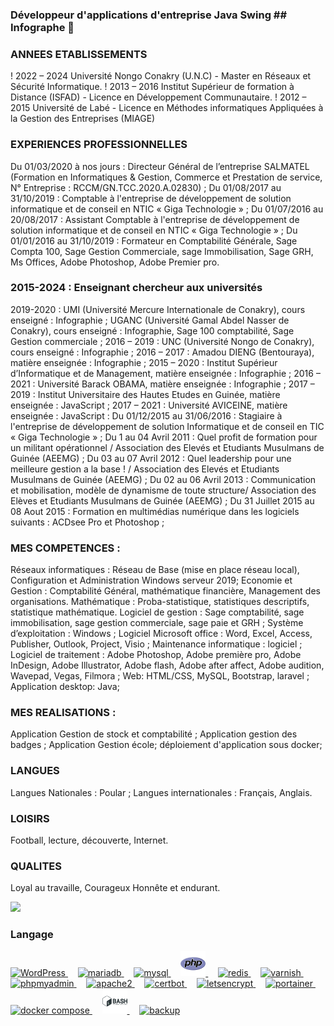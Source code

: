 ### Développeur d'applications d'entreprise Java Swing ## Infographe 👋
### ANNEES	ETABLISSEMENTS
 ! 2022 – 2024	Université Nongo Conakry (U.N.C) - Master en Réseaux et Sécurité Informatique.
 ! 2013 – 2016 	Institut Supérieur de formation à Distance (ISFAD) - Licence en Développement Communautaire.
 ! 2012 – 2015 	Université de Labé - Licence en Méthodes informatiques Appliquées à la Gestion des Entreprises (MIAGE)
### EXPERIENCES PROFESSIONNELLES  
  Du 01/03/2020 à nos jours : Directeur Général de l’entreprise SALMATEL (Formation en Informatiques & Gestion, Commerce et Prestation de service, N° Entreprise : RCCM/GN.TCC.2020.A.02830) ;
  Du 01/08/2017 au 31/10/2019 : Comptable à l'entreprise de développement de solution informatique et de conseil en NTIC « Giga Technologie » ;
  Du 01/07/2016 au 20/08/2017 : Assistant Comptable à l'entreprise de développement de solution informatique et de conseil en NTIC « Giga Technologie » ;
  Du 01/01/2016 au 31/10/2019 : Formateur en Comptabilité Générale, Sage Compta 100, Sage Gestion Commerciale, sage Immobilisation, Sage GRH, Ms Offices, Adobe Photoshop, Adobe Premier pro.
### 2015-2024 : Enseignant chercheur aux universités
  2019-2020 : UMI (Université Mercure Internationale de Conakry), cours enseigné : Infographie ;
  UGANC (Université Gamal Abdel Nasser de Conakry), cours enseigné : Infographie, Sage 100 comptabilité, Sage Gestion commerciale ;
  2016 – 2019 : UNC (Université Nongo de Conakry), cours enseigné : Infographie ;
  2016 – 2017 : Amadou DIENG (Bentouraya), matière enseignée : Infographie ;
  2015 – 2020 : Institut Supérieur d’Informatique et de Management, matière enseignée : Infographie ;
  2016 – 2021 : Université Barack OBAMA, matière enseignée : Infographie ;
  2017 – 2019 : Institut Universitaire des Hautes Etudes en Guinée, matière enseignée : JavaScript ;
  2017 – 2021 : Université AVICEINE, matière enseignée : JavaScript :
  Du 01/12/2015 au 31/06/2016 : Stagiaire à l'entreprise de développement de solution Informatique et de conseil en TIC « Giga Technologie » ;
  Du 1 au 04 Avril 2011 : Quel profit de formation pour un militant opérationnel / Association des Elevés et Etudiants Musulmans de Guinée (AEEMG) ; 
  Du 03 au 07 Avril 2012 : Quel leadership pour une meilleure gestion a la base ! / Association des Elevés et Etudiants Musulmans de Guinée (AEEMG) ; 
  Du 02 au 06 Avril 2013 : Communication et mobilisation, modèle de dynamisme de toute structure/ Association des Elèves et Etudiants Musulmans de Guinée (AEEMG) ;
  Du 31 Juillet 2015 au 08 Aout 2015 : Formation en multimédias numérique dans les logiciels suivants : ACDsee Pro et Photoshop ; 
### MES COMPETENCES :  
   Réseaux informatiques : Réseau de Base (mise en place réseau local), Configuration et Administration Windows serveur 2019; 
   Economie et Gestion : Comptabilité Général, mathématique financière, Management des organisations. 
   Mathématique : Proba-statistique, statistiques descriptifs, statistique mathématique. 
   Logiciel de gestion : Sage comptabilité, sage immobilisation, sage gestion commerciale, sage paie et GRH ; 
   Système d’exploitation : Windows ; 
   Logiciel Microsoft office : Word, Excel, Access, Publisher, Outlook, Project, Visio ;
   Maintenance informatique : logiciel ; 
   Logiciel de traitement : Adobe Photoshop, Adobe première pro, Adobe InDesign, Adobe Illustrator, Adobe flash, Adobe after affect, Adobe audition, Wavepad, Vegas, Filmora ; 
   Web: HTML/CSS, MySQL, Bootstrap, laravel ;
   Application desktop: Java;
### MES REALISATIONS :
   Application Gestion de stock et comptabilité ; Application gestion des badges ; Application Gestion école; déploiement d'application sous docker;
### LANGUES  
   Langues Nationales : Poular ; 
   Langues internationales : Français, Anglais. 
### LOISIRS
   Football, lecture, découverte, Internet.    
### QUALITES 
   Loyal au travaille, Courageux 
   Honnête et endurant.

![](http://github-profile-summary-cards.vercel.app/api/cards/profile-details?username=souletigre&theme=default) 


### Langage 

<p align="left"> <a href="https://wordpress.org/" target="_blank" rel="noreferrer"> <img src="https://avatars.githubusercontent.com/u/276006?s=200&v=4" alt="WordPress" height="40" width="40"/> </a>&nbsp;&nbsp;&nbsp;
<a href="https://mariadb.org/" target="_blank" rel="noreferrer"> <img src="https://avatars.githubusercontent.com/u/4739304?s=200&v=4" alt="mariadb" height="40" width="40"/> </a>&nbsp;&nbsp;&nbsp; 
<a href="https://dev.mysql.com/" target="_blank" rel="noreferrer"> <img src="https://avatars.githubusercontent.com/u/2452804?s=200&v=4" alt="mysql" height="50" width="50"/> </a>&nbsp;&nbsp;&nbsp; 
<a href="https://www.php.net" target="_blank" rel="noreferrer"> <img src="https://raw.githubusercontent.com/github/explore/ccc16358ac4530c6a69b1b80c7223cd2744dea83/topics/php/php.png" alt="php" height="40" width="40"/> </a>&nbsp;&nbsp;&nbsp; 
<a href="https://redis.io" target="_blank" rel="noreferrer"> <img src="https://avatars.githubusercontent.com/u/1529926?s=200&v=4" alt="redis" height="40" width="40"/> </a>&nbsp;&nbsp;&nbsp; 
<a href="https://www.varnish-software.com/" target="_blank" rel="noreferrer"> <img src="https://avatars.githubusercontent.com/u/577014?s=200&v=4" alt="varnish" height="40" width="40"/> </a>&nbsp;&nbsp;&nbsp;
<a href="https://www.phpmyadmin.net/" target="_blank" rel="noreferrer"> <img src="https://avatars.githubusercontent.com/u/1351977?s=200&v=4" alt="phpmyadmin" height="40" width="40"/> </a>&nbsp;&nbsp;&nbsp; 
<a href="https://www.apache.org/" target="_blank" rel="noreferrer"> <img src="https://avatars.githubusercontent.com/u/47359?s=200&v=4" alt="apache2" height="40" width="40"/> </a>&nbsp;&nbsp;&nbsp; 
<a href="https://certbot.eff.org/" target="_blank" rel="noreferrer"> <img src="https://avatars.githubusercontent.com/u/17889013?s=200&v=4" alt="certbot" height="40" width="40"/> </a>&nbsp;&nbsp;&nbsp; 
<a href="https://letsencrypt.org/" target="_blank" rel="noreferrer"> <img src="https://avatars.githubusercontent.com/u/9289019?s=200&v=4" alt="letsencrypt" height="40" width="40"/> </a>&nbsp;&nbsp;&nbsp; 
<a href="https://www.portainer.io/?hsLang=en" target="_blank" rel="noreferrer"> <img src="https://avatars.githubusercontent.com/u/22225832?s=200&v=4" alt="portainer" height="40" width="40"/> </a>&nbsp;&nbsp;&nbsp; 
<a href="https://docs.docker.com/compose/" target="_blank" rel="noreferrer"> <img src="https://raw.githubusercontent.com/docker/compose/v2/logo.png" alt="docker compose" width="40" height="40" width="40"/> </a>&nbsp;&nbsp;&nbsp; 
<a href="https://www.gnu.org/software/bash/" target="_blank" rel="noreferrer"> <img src="https://raw.githubusercontent.com/github/explore/80688e429a7d4ef2fca1e82350fe8e3517d3494d/topics/bash/bash.png" alt="Bash" height="40" width="40" /> </a>&nbsp;&nbsp;&nbsp; 
<a href="https://www.offen.dev/" target="_blank" rel="noreferrer"> <img src="https://avatars.githubusercontent.com/u/47735043?s=200&v=4" alt="backup" height="35" width="35"/> </a> </p>


<!--
**souletigre/souletigre** is a ✨ _special_ ✨ repository because its `README.md` (this file) appears on your GitHub profile.

Here are some ideas to get you started:

- 🔭 I’m currently working on ...
- 🌱 I’m currently learning ...
- 👯 I’m looking to collaborate on ...
- 🤔 I’m looking for help with ...
- 💬 Ask me about ...
- 📫 How to reach me: ...
- 😄 Pronouns: ...
- ⚡ Fun fact: ...
-->

